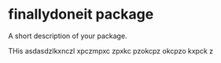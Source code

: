 # finallydoneit package

A short description of your package.

THis asdasdzlkxnczl xpczmpxc zpxkc pzokcpz okcpzo kxpck z
